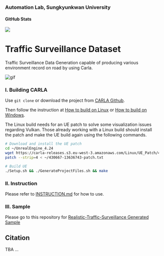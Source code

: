 ### Automation Lab, Sungkyunkwan University

#### GitHub Stats
![](https://img.shields.io/github/downloads/SKKU-AutoLab-VSW/ETSS-08-Data/total.svg?style=for-the-badge)



# Traffic Surveillance Dataset
Traffic Surveillance Data Generation capable of producing various environment record on road by using Carla.

![gif](attachments/traffic_surveillance_intersection.gif)

### I. Building CARLA
Use `git clone` or download the project from [CARLA Github][carlagithublink].

Then follow the instruction at [How to build on Linux][buildlinuxlink] or [How to build on Windows][buildwindowslink].

The Linux build needs for an UE patch to solve some visualization issues regarding Vulkan. Those already working with a Linux build should install the patch and make the UE build again using the following commands.

```sh
# Download and install the UE patch  
cd ~/UnrealEngine_4.24
wget https://carla-releases.s3.eu-west-3.amazonaws.com/Linux/UE_Patch/430667-13636743-patch.txt ~/430667-13636743-patch.txt
patch --strip=4 < ~/430667-13636743-patch.txt

# Build UE
./Setup.sh && ./GenerateProjectFiles.sh && make
```

[carlagithublink]: https://github.com/carla-simulator/carla
[buildlinuxlink]: https://carla.readthedocs.io/en/latest/build_linux/
[buildwindowslink]: https://carla.readthedocs.io/en/latest/build_windows/


### II. Instruction
Please refer to [INSTRUCTION.md](/Instruction.md) for how to use.


### III. Sample
Please go to this repository for [Realistic-Traffic-Surveillance Generated Sample](https://github.com/SKKU-AutoLab-VSW/Realistic-Traffic-Surveillance_GeneratedSample)

## Citation 

TBA ...  
